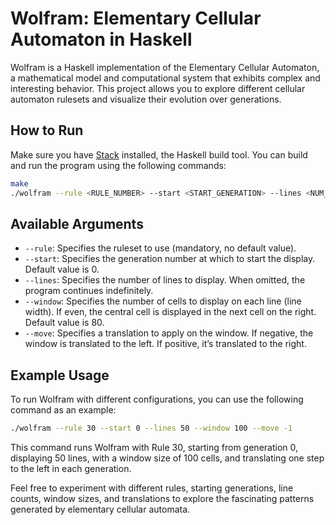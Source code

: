 # Wolfram: Elementary Cellular Automaton in Haskell

Wolfram is a Haskell implementation of the Elementary Cellular Automaton, a mathematical model and computational system that exhibits complex and interesting behavior. This project allows you to explore different cellular automaton rulesets and visualize their evolution over generations.

## How to Run

Make sure you have [Stack](https://docs.haskellstack.org/en/stable/README/) installed, the Haskell build tool. You can build and run the program using the following commands:

```sh
make
./wolfram --rule <RULE_NUMBER> --start <START_GENERATION> --lines <NUM_LINES> --window <WINDOW_SIZE> --move <TRANSLATION>
```

## Available Arguments

- `--rule`: Specifies the ruleset to use (mandatory, no default value).
- `--start`: Specifies the generation number at which to start the display. Default value is 0.
- `--lines`: Specifies the number of lines to display. When omitted, the program continues indefinitely.
- `--window`: Specifies the number of cells to display on each line (line width). If even, the central cell is displayed in the next cell on the right. Default value is 80.
- `--move`: Specifies a translation to apply on the window. If negative, the window is translated to the left. If positive, it’s translated to the right.

## Example Usage

To run Wolfram with different configurations, you can use the following command as an example:

```sh
./wolfram --rule 30 --start 0 --lines 50 --window 100 --move -1
```

This command runs Wolfram with Rule 30, starting from generation 0, displaying 50 lines, with a window size of 100 cells, and translating one step to the left in each generation.

Feel free to experiment with different rules, starting generations, line counts, window sizes, and translations to explore the fascinating patterns generated by elementary cellular automata.
